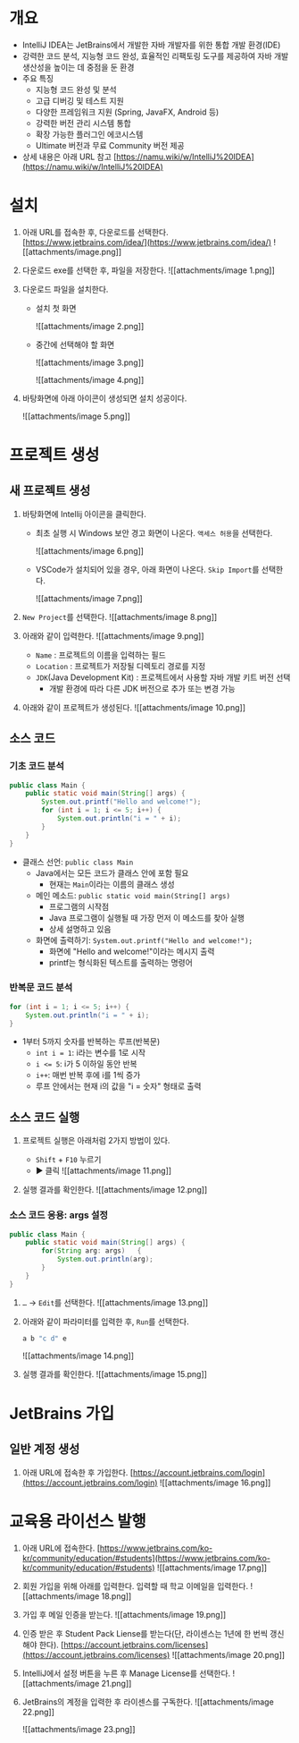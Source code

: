 # 개요

- IntelliJ IDEA는 JetBrains에서 개발한 자바 개발자를 위한 통합 개발 환경(IDE)
- 강력한 코드 분석, 지능형 코드 완성, 효율적인 리팩토링 도구를 제공하여 자바 개발 생산성을 높이는 데 중점을 둔 환경
- 주요 특징
    - 지능형 코드 완성 및 분석
    - 고급 디버깅 및 테스트 지원
    - 다양한 프레임워크 지원 (Spring, JavaFX, Android 등)
    - 강력한 버전 관리 시스템 통합
    - 확장 가능한 플러그인 에코시스템
    - Ultimate 버전과 무료 Community 버전 제공
- 상세 내용은 아래 URL 참고
       [https://namu.wiki/w/IntelliJ%20IDEA](https://namu.wiki/w/IntelliJ%20IDEA)
    

# 설치

1. 아래 URL를 접속한 후, 다운로드를 선택한다.
        [https://www.jetbrains.com/idea/](https://www.jetbrains.com/idea/)
        ![[attachments/image.png]]
	    
      
    
2. 다운로드 exe를 선택한 후, 파일을 저장한다.
        ![[attachments/image 1.png]]
    
      
    
3. 다운로드 파일을 설치한다.
    - 설치 첫 화면
       
        ![[attachments/image 2.png]]
     
    - 중간에 선택해야 할 화면
        
        ![[attachments/image 3.png]]
        
        ![[attachments/image 4.png]]
        
    
      
    
4. 바탕화면에 아래 아이콘이 생성되면 설치 성공이다.
    
    ![[attachments/image 5.png]]
    

  

# 프로젝트 생성

## 새 프로젝트 생성

1. 바탕화면에 Intellij 아이콘을 클릭한다.
    
    - 최초 실행 시 Windows 보안 경고 화면이 나온다. `액세스 허용`을 선택한다.
        
        ![[attachments/image 6.png]]
        
    - VSCode가 설치되어 있을 경우, 아래 화면이 나온다. `Skip Import`를 선택한다.
        
        ![[attachments/image 7.png]]
        
         
    
2. `New Project`를 선택한다.
    ![[attachments/image 8.png]]
    
      
    
3. 아래와 같이 입력한다.
    ![[attachments/image 9.png]]
    
    - `Name` : 프로젝트의 이름을 입력하는 필드
    - `Location` : 프로젝트가 저장될 디렉토리 경로를 지정
    - `JDK`(Java Development Kit) : 프로젝트에서 사용할 자바 개발 키트 버전 선택
        - 개발 환경에 따라 다른 JDK 버전으로 추가 또는 변경 가능
    
      
    
4. 아래와 같이 프로젝트가 생성된다.
    ![[attachments/image 10.png]]
    

  
## 소스 코드

### 기초 코드 분석
```Java
public class Main {
    public static void main(String[] args) {
        System.out.printf("Hello and welcome!");
        for (int i = 1; i <= 5; i++) {
            System.out.println("i = " + i);
        }
    }
}
```

- 클래스 선언: `public class Main`
    - Java에서는 모든 코드가 클래스 안에 포함 필요
        - 현재는 `Main`이라는 이름의 클래스 생성
    - 메인 메소드: `public static void main(String[] args)`
        - 프로그램의 시작점
        - Java 프로그램이 실행될 때 가장 먼저 이 메소드를 찾아 실행
        - 상세 설명하고 있음
    - 화면에 출력하기: `System.out.printf("Hello and welcome!");`
        - 화면에 "Hello and welcome!"이라는 메시지 출력
        - printf는 형식화된 텍스트를 출력하는 명령어

  

### 반복문 코드 분석

```Java
for (int i = 1; i <= 5; i++) {
    System.out.println("i = " + i);
}
```

- 1부터 5까지 숫자를 반복하는 루프(반복문)
    - `int i = 1`: i라는 변수를 1로 시작
    - `i <= 5`: i가 5 이하일 동안 반복
    - `i++`: 매번 반복 후에 i를 1씩 증가
    - 루프 안에서는 현재 i의 값을 "i = 숫자" 형태로 출력

## 소스 코드 실행
1. 프로젝트 실행은 아래처럼 2가지 방법이 있다.
    
    - `Shift` + `F10` 누르기
    - ▶️ 클릭
    ![[attachments/image 11.png]]
    
      
    
2. 실행 결과를 확인한다.
    ![[attachments/image 12.png]]
    

### 소스 코드 응용: args 설정
```Java
public class Main {    
	public static void main(String[] args) {        
		for(String arg: args)   {
			System.out.println(arg);        
		}    
	}
}
```

  

1. `…` → `Edit`를 선택한다.
    ![[attachments/image 13.png]]
    
      
    
2. 아래와 같이 파라미터를 입력한 후, `Run`를 선택한다.
    ```Java
    a b "c d" e
    ```
    ![[attachments/image 14.png]]
    
      
    
3. 실행 결과를 확인한다.
    ![[attachments/image 15.png]]
    

# JetBrains 가입

## 일반 계정 생성

1. 아래 URL에 접속한 후 가입한다.
    [https://account.jetbrains.com/login](https://account.jetbrains.com/login)
    ![[attachments/image 16.png]]
    

  

# 교육용 라이선스 발행

1. 아래 URL에 접속한다.
    [https://www.jetbrains.com/ko-kr/community/education/#students](https://www.jetbrains.com/ko-kr/community/education/#students)
    ![[attachments/image 17.png]]

2. 회원 가입을 위해 아래를 입력한다. 입력할 때 학교 이메일을 입력한다.
    ![[attachments/image 18.png]]
    


3. 가입 후 메일 인증을 받는다.
    ![[attachments/image 19.png]]
    
      
    
4. 인증 받은 후 Student Pack Liense를 받는다(단, 라이센스는 1년에 한 번씩 갱신해야 한다).
    [https://account.jetbrains.com/licenses](https://account.jetbrains.com/licenses)
    ![[attachments/image 20.png]]

5. IntelliJ에서 설정 버튼을 누른 후 Manage License를 선택한다.
    ![[attachments/image 21.png]]
    
6. JetBrains의 계정을 입력한 후 라이센스를 구독한다.
    ![[attachments/image 22.png]]
    
    ![[attachments/image 23.png]]
    